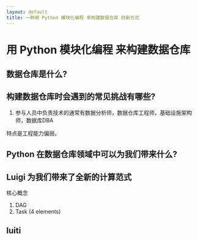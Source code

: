 ```yaml
---
layout: default
title: 一种用 Python 模块化编程 来构建数据仓库 的新方式
---
```


# **用 Python 模块化编程 来构建数据仓库**


## 数据仓库是什么?


## 构建数据仓库时会遇到的常见挑战有哪些?
1.  参与人员中负责技术的通常有数据分析师，数据仓库工程师，基础设施架构师，数据库DBA

特点是工程能力偏弱。


## Python 在数据仓库领域中可以为我们带来什么?


## Luigi 为我们带来了全新的计算范式

核心概念

1. DAG
2. Task (4 elements)

## luiti
